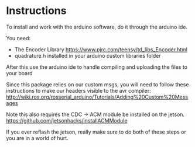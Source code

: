 # Instructions
To install and work with the arduino software, do it through the arduino ide.

You need:
- The Encoder Library https://www.pjrc.com/teensy/td_libs_Encoder.html
- quadrature.h installed in your arduino custom libraries folder


After this use the arduino ide to handle compiling and uploading the files to your board

Since this package relies on our custom msgs, you will need to follow these instructions
to make our headers visible to the avr compiler:
http://wiki.ros.org/rosserial_arduino/Tutorials/Adding%20Custom%20Messages

Note this also requires the CDC -> ACM module be installed on the jetson.
https://github.com/jetsonhacks/installACMModule

If you ever reflash the jetson, really make sure to do both of these steps or you are in a world of hurt.

